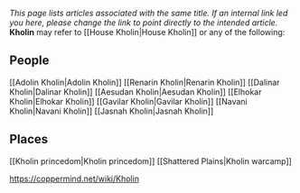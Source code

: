 *This  page lists articles associated with the same title.  If an internal link led you here, please change the link to point directly to the intended article.*
**Kholin** may refer to [[House Kholin\|House Kholin]] or any of the following:

## People
[[Adolin Kholin\|Adolin Kholin]]
[[Renarin Kholin\|Renarin Kholin]]
[[Dalinar Kholin\|Dalinar Kholin]]
[[Aesudan Kholin\|Aesudan Kholin]]
[[Elhokar Kholin\|Elhokar Kholin]]
[[Gavilar Kholin\|Gavilar Kholin]]
[[Navani Kholin\|Navani Kholin]]
[[Jasnah Kholin\|Jasnah Kholin]]
## Places
[[Kholin princedom\|Kholin princedom]]
[[Shattered Plains\|Kholin warcamp]]


https://coppermind.net/wiki/Kholin